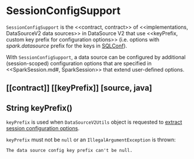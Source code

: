 # SessionConfigSupport

`SessionConfigSupport` is the <<contract, contract>> of <<implementations, DataSourceV2 data sources>> in DataSource V2 that use <<keyPrefix, custom key prefix for configuration options>> (i.e. options with *spark.datasource* prefix for the keys in [SQLConf](../SQLConf.md)).

With `SessionConfigSupport`, a data source can be configured by additional (session-scoped) configuration options that are specified in <<SparkSession.md#, SparkSession>> that extend user-defined options.

[[contract]]
[[keyPrefix]]
[source, java]
----
String keyPrefix()
----

`keyPrefix` is used when `DataSourceV2Utils` object is requested to [extract session configuration options](../connectors/DataSourceV2Utils.md#extractSessionConfigs).

`keyPrefix` must not be `null` or an `IllegalArgumentException` is thrown:

```text
The data source config key prefix can't be null.
```

